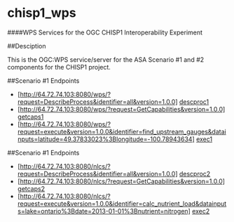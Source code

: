 chisp1_wps
=======

####WPS Services for the OGC CHISP1 Interoperability Experiment

##Desciption

This is the OGC:WPS service/server for the ASA Scenario #1 and #2 components for the CHISP1 project.

##Scenario #1 Endpoints

 * [http://64.72.74.103:8080/wps/?request=DescribeProcess&identifier=all&version=1.0.0] [descproc1]
 * [http://64.72.74.103:8080/wps/?request=GetCapabilities&version=1.0.0] [getcaps1]
 * [http://64.72.74.103:8080/wps/?request=execute&version=1.0.0&identifier=find_upstream_gauges&datainputs=latitude=49.37833023%3Blongitude=-100.78943634] [exec1]
 
 [descproc1]: http://64.72.74.103:8080/wps/?request=DescribeProcess&identifier=all&version=1.0.0
 [getcaps1]: http://64.72.74.103:8080/wps/?request=GetCapabilities&version=1.0.0
 [exec1]: http://64.72.74.103:8080/wps/?request=execute&version=1.0.0&identifier=find_upstream_gauges&datainputs=latitude=49.37833023%3Blongitude=-100.78943634
 
##Scenario #1 Endpoints

 * [http://64.72.74.103:8080/nlcs/?request=DescribeProcess&identifier=all&version=1.0.0] [descproc2]
 * [http://64.72.74.103:8080/nlcs/?request=GetCapabilities&version=1.0.0] [getcaps2]
 * [http://64.72.74.103:8080/nlcs/?request=execute&version=1.0.0&identifier=calc_nutrient_load&datainputs=lake=ontario%3Bdate=2013-01-01%3Bnutrient=nitrogen] [exec2]
 
 [descproc2]: http://64.72.74.103:8080/wps/?request=DescribeProcess&identifier=all&version=1.0.0
 [getcaps2]: http://64.72.74.103:8080/wps/?request=GetCapabilities&version=1.0.0
 [exec2]: http://64.72.74.103:8080/nlcs/?request=execute&version=1.0.0&identifier=calc_nutrient_load&datainputs=lake=ontario%3Bdate=2013-01-01%3Bnutrient=nitrogen
